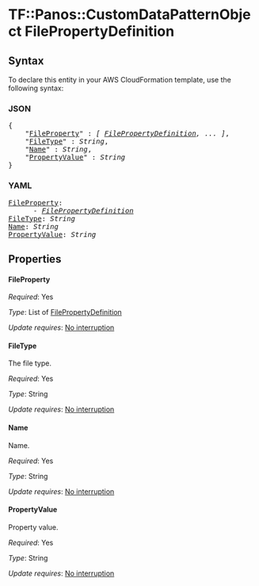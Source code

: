 # TF::Panos::CustomDataPatternObject FilePropertyDefinition

## Syntax

To declare this entity in your AWS CloudFormation template, use the following syntax:

### JSON

<pre>
{
    "<a href="#fileproperty" title="FileProperty">FileProperty</a>" : <i>[ <a href="filepropertydefinition.md">FilePropertyDefinition</a>, ... ]</i>,
    "<a href="#filetype" title="FileType">FileType</a>" : <i>String</i>,
    "<a href="#name" title="Name">Name</a>" : <i>String</i>,
    "<a href="#propertyvalue" title="PropertyValue">PropertyValue</a>" : <i>String</i>
}
</pre>

### YAML

<pre>
<a href="#fileproperty" title="FileProperty">FileProperty</a>: <i>
      - <a href="filepropertydefinition.md">FilePropertyDefinition</a></i>
<a href="#filetype" title="FileType">FileType</a>: <i>String</i>
<a href="#name" title="Name">Name</a>: <i>String</i>
<a href="#propertyvalue" title="PropertyValue">PropertyValue</a>: <i>String</i>
</pre>

## Properties

#### FileProperty

_Required_: Yes

_Type_: List of <a href="filepropertydefinition.md">FilePropertyDefinition</a>

_Update requires_: [No interruption](https://docs.aws.amazon.com/AWSCloudFormation/latest/UserGuide/using-cfn-updating-stacks-update-behaviors.html#update-no-interrupt)

#### FileType

The file type.

_Required_: Yes

_Type_: String

_Update requires_: [No interruption](https://docs.aws.amazon.com/AWSCloudFormation/latest/UserGuide/using-cfn-updating-stacks-update-behaviors.html#update-no-interrupt)

#### Name

Name.

_Required_: Yes

_Type_: String

_Update requires_: [No interruption](https://docs.aws.amazon.com/AWSCloudFormation/latest/UserGuide/using-cfn-updating-stacks-update-behaviors.html#update-no-interrupt)

#### PropertyValue

Property value.

_Required_: Yes

_Type_: String

_Update requires_: [No interruption](https://docs.aws.amazon.com/AWSCloudFormation/latest/UserGuide/using-cfn-updating-stacks-update-behaviors.html#update-no-interrupt)

